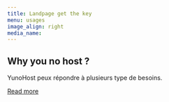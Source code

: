 ```yaml
---
title: Landpage get the key
menu: usages
image_align: right
media_name:
---
```


## Why you no host ?

YunoHost peux répondre à plusieurs type de besoins. 


[Read more](https://getgrav.org/truc?classes=btn,btn-primary,btn-lg)
